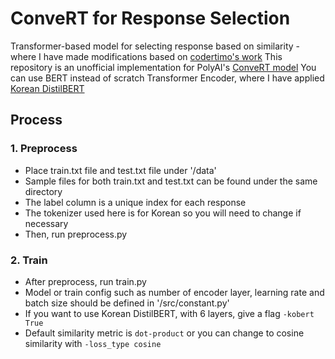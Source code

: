 # ConveRT for Response Selection

Transformer-based model for selecting response based on similarity - where I have made modifications based on [codertimo's work](https://github.com/codertimo/ConveRT-pytorch)
This repository is an unofficial implementation for PolyAI's [ConveRT model](https://github.com/PolyAI-LDN/polyai-models)
You can use BERT instead of scratch Transformer Encoder, where I have applied [Korean DistilBERT](https://github.com/monologg/DistilKoBERT)

## Process
### 1. Preprocess
- Place train.txt file and test.txt file under '/data' 
- Sample files for both train.txt and test.txt can be found under the same directory
- The label column is a unique index for each response
- The tokenizer used here is for Korean so you will need to change if necessary
- Then, run preprocess.py 

### 2. Train
- After preprocess, run train.py 
- Model or train config such as number of encoder layer, learning rate and batch size should be defined in '/src/constant.py'
- If you want to use Korean DistilBERT, with 6 layers, give a flag `-kobert True`
- Default similarity metric is `dot-product` or you can change to cosine similarity with `-loss_type cosine`